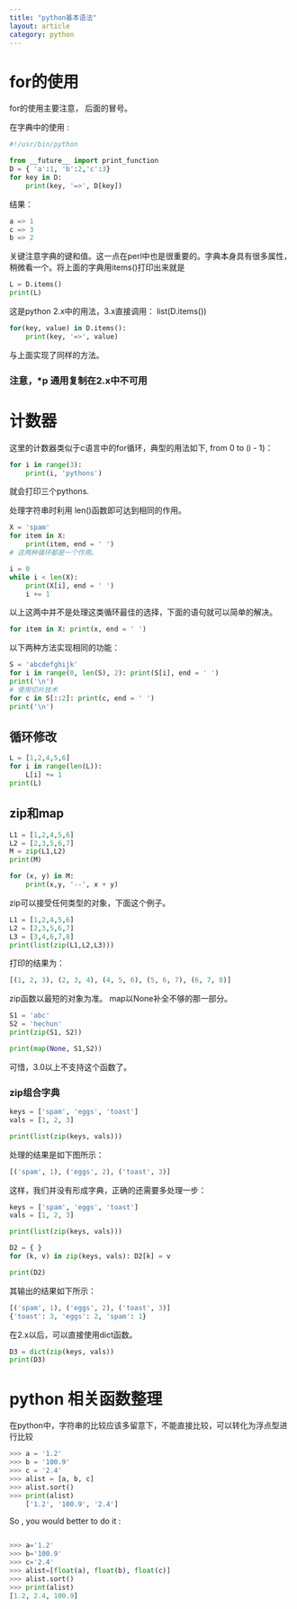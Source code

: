 ```yaml
---
title: "python基本语法"
layout: article
category: python
---
```


# for的使用

for的使用主要注意， 后面的冒号。

在字典中的使用 :

```python
#!/usr/bin/python

from __future__ import print_function
D = { 'a':1, 'b':2,'c':3}
for key in D:
	print(key, '=>', D[key])
```

结果：

```python
a => 1
c => 3
b => 2
```

关键注意字典的键和值。这一点在perl中也是很重要的。字典本身具有很多属性，稍微看一个。将上面的字典用items()打印出来就是

```python
L = D.items()
print(L)
```

这是python 2.x中的用法，3.x直接调用： list(D.items())

```python
for(key, value) in D.items():
	print(key, '=>', value)
```
与上面实现了同样的方法。

### 注意，*p 通用复制在2.x中不可用

#  计数器
 这里的计数器类似于c语言中的for循环，典型的用法如下, from 0 to (i - 1)：

```python
for i in range(3):
	print(i, 'pythons')
```
就会打印三个pythons.

处理字符串时利用 len()函数即可达到相同的作用。

```python
X = 'spam'
for item in X:
	print(item, end = ' ')
# 这两种循环都是一个作用。

i = 0
while i < len(X):
	print(X[i], end = ' ')
	i += 1
```

以上这两中并不是处理这类循环最佳的选择，下面的语句就可以简单的解决。

```python
for item in X: print(x, end = ' ')
```

以下两种方法实现相同的功能：

```python
S = 'abcdefghijk'
for i in range(0, len(S), 2): print(S[i], end = ' ')
print('\n')
# 使用切片技术
for c in S[::2]: print(c, end = ' ')
print('\n')
```

## 循环修改

```python
L = [1,2,4,5,6]
for i in range(len(L)):
	L[i] += 1
print(L)
```

## zip和map

```python
L1 = [1,2,4,5,6]
L2 = [2,3,5,6,7]
M = zip(L1,L2)
print(M)

for (x, y) in M:
	print(x,y, '--', x + y)
```

zip可以接受任何类型的对象，下面这个例子。

```python
L1 = [1,2,4,5,6]
L2 = [2,3,5,6,7]
L3 = [3,4,6,7,8]
print(list(zip(L1,L2,L3)))
```

打印的结果为：

```python
[(1, 2, 3), (2, 3, 4), (4, 5, 6), (5, 6, 7), (6, 7, 8)]
```

zip函数以最短的对象为准。
map以None补全不够的那一部分。

```python
S1 = 'abc'
S2 = 'hechun'
print(zip(S1, S2))

print(map(None, S1,S2))
```

可惜，3.0以上不支持这个函数了。

### zip组合字典

```python
keys = ['spam', 'eggs', 'toast']
vals = [1, 2, 3]

print(list(zip(keys, vals)))
```
处理的结果是如下图所示：

```python
[('spam', 1), ('eggs', 2), ('toast', 3)]
```

这样，我们并没有形成字典，正确的还需要多处理一步：

```python
keys = ['spam', 'eggs', 'toast']
vals = [1, 2, 3]

print(list(zip(keys, vals)))

D2 = { }
for (k, v) in zip(keys, vals): D2[k] = v

print(D2)
```

其输出的结果如下所示：

```python
[('spam', 1), ('eggs', 2), ('toast', 3)]
{'toast': 3, 'eggs': 2, 'spam': 1}
```
在2.x以后，可以直接使用dict函数。

```python
D3 = dict(zip(keys, vals))
print(D3)
```

# python 相关函数整理

在python中，字符串的比较应该多留意下，不能直接比较，可以转化为浮点型进行比较

```python
>>> a = '1.2'
>>> b = '100.9'
>>> c = '2.4'
>>> alist = [a, b, c]
>>> alist.sort()
>>> print(alist)
	['1.2', '100.9', '2.4']
```

So , you would better to do it :

```python

>>> a='1.2'
>>> b='100.9'
>>> c='2.4'
>>> alist=[float(a), float(b), float(c)]
>>> alist.sort()
>>> print(alist)
[1.2, 2.4, 100.9]
```







